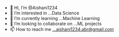 - 👋 Hi, I’m @Aishani1234
- 👀 I’m interested in ...Data Science
- 🌱 I’m currently learning ...Machine Learning
- 💞️ I’m looking to collaborate on ...ML projects
- 📫 How to reach me ...aishani1234.abr@gmail.com

<!---
Aishani1234/Aishani1234 is a ✨ special ✨ repository because its `README.md` (this file) appears on your GitHub profile.
You can click the Preview link to take a look at your changes.
--->
